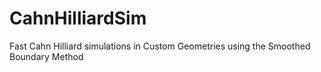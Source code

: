 # CahnHilliardSim
Fast Cahn Hilliard simulations in Custom Geometries using the Smoothed Boundary Method

